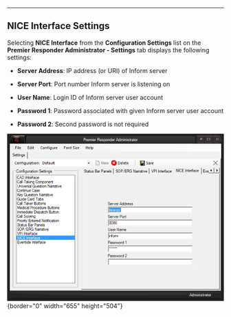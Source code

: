   -----------------------------
  **NICE Interface Settings**
  -----------------------------

Selecting **NICE Interface** from the **Configuration Settings** list on
the **Premier Responder Administrator - Settings** tab displays the
following settings:

-   **Server Address**: IP address (or URI) of Inform server

-   **Server Port**: Port number Inform server is listening on

-   **User Name**: Login ID of Inform server user account

-   **Password 1**: Password associated with given Inform server user
    account

-   **Password 2**: Second password is not required

![](NICE%20Interface%20Settings_files/image001.png){border="0"
width="655" height="504"}
